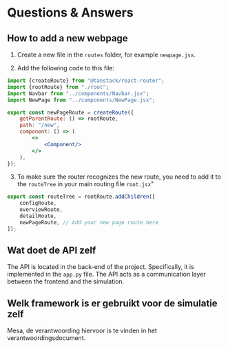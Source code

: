 # Questions & Answers

## How to add a new webpage

1. Create a new file in the `routes` folder, for example `newpage.jsx`.

2. Add the following code to this file:

```jsx
import {createRoute} from "@tanstack/react-router";
import {rootRoute} from "./root";
import Navbar from "../components/Navbar.jsx";
import NewPage from "../components/NewPage.jsx";

export const newPageRoute = createRoute({
    getParentRoute: () => rootRoute,
    path: "/new",
    component: () => (
        <>
            <Component/>
        </>
    ),
});

```

3. To make sure the router recognizes the new route, you need to add it to the `routeTree` in your main routing file
   `root.jsx`"

```jsx
export const routeTree = rootRoute.addChildren([
    configRoute,
    overviewRoute,
    detailRoute,
    newPageRoute, // Add your new page route here
]);
```

## Wat doet de API zelf

The API is located in the back-end of the project. Specifically, it is implemented in the `app.py` file. The API acts as
a communication layer between the frontend and the simulation.

## Welk framework is er gebruikt voor de simulatie zelf

Mesa, de verantwoording hiervoor is te vinden in het verantwoordingsdocument.
